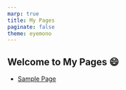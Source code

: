 ```yaml
---
marp: true
title: My Pages
paginate: false
theme: eyemono
---
```


## Welcome to My Pages :smile:

- [Sample Page](sample/sample.html)

